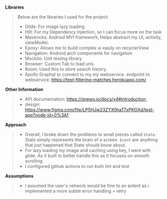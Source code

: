 **Libraries**
>Below are the libraries I used for the project.
>- Glide: For image lazy loading
>- Hilt: For my Dependency Injection, so I can focus more on the task
>- Mavericks: Android MVI framework, Helps abstract my UI, activity, viewModel.
>- Epoxy: Allows me to build complex ui easily on recyclerView
>- Navigation: Android arch components for navigation
>- Mockito: Unit testing library
>- Browser: Custom Tab to load urls.
>- Room: Used this to store search history.
>- Apollo Graphql to connect to my my webservice. endpoint to webservice: https://test-filtering-matches.herokuapp.com/

**Other Information**
>- API documentation: https://gnews.io/docs/v4#introduction, 
>- design: https://www.figma.com/file/LP5HJw23ZYX0haT7xPKGXd/test-app?node-id=0%3A1



**Approach**
>- Overall, I broke down the problems to small pieces called `State`. State simply represents the brain of a screen. `Event` are anything that just happened that State should know about.
>- For lazy loading my image and caching using key, I went with glide. As it built to better handle this as it focuses on smooth scrolling
>- I configured github actions to run both lint and test


**Assumptions**
>- I assumed the user's network would be fine to an extent as i implemented a more subtle error handling + retry
